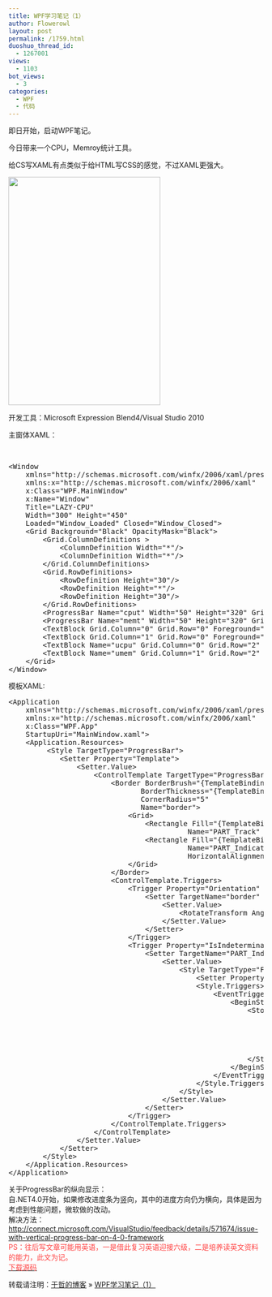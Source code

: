 ```yaml
---
title: WPF学习笔记（1）
author: Flowerowl
layout: post
permalink: /1759.html
duoshuo_thread_id:
  - 1267001
views:
  - 1103
bot_views:
  - 3
categories:
  - WPF
  - 代码
---
```

即日开始，启动WPF笔记。

今日带来一个CPU，Memroy统计工具。

给CS写XAML有点类似于给HTML写CSS的感觉，不过XAML更强大。

<img class="aligncenter size-full wp-image-1760" title="夜阑" src="http://lazynight.me/wp-content/uploads/2012/04/Lazy-CPU.gif" alt="" width="300" height="450" />

开发工具：Microsoft Expression Blend4/Visual Studio 2010

主窗体XAML：

&nbsp;

<pre class="brush:xml">&lt;Window
	xmlns="http://schemas.microsoft.com/winfx/2006/xaml/presentation"
	xmlns:x="http://schemas.microsoft.com/winfx/2006/xaml"
	x:Class="WPF.MainWindow"
	x:Name="Window"
	Title="LAZY-CPU"
	Width="300" Height="450"
    Loaded="Window_Loaded" Closed="Window_Closed"&gt;
	&lt;Grid Background="Black" OpacityMask="Black"&gt;
		&lt;Grid.ColumnDefinitions &gt;
			&lt;ColumnDefinition Width="*"/&gt;
			&lt;ColumnDefinition Width="*"/&gt;
		&lt;/Grid.ColumnDefinitions&gt;
		&lt;Grid.RowDefinitions&gt;
			&lt;RowDefinition Height="30"/&gt;
			&lt;RowDefinition Height="*"/&gt;
			&lt;RowDefinition Height="30"/&gt;
		&lt;/Grid.RowDefinitions&gt;
        &lt;ProgressBar Name="cput" Width="50" Height="320" Grid.Column="0" Grid.Row="1"  Orientation="Vertical" Foreground="#FF4040" Background="White" BorderBrush="Gray" BorderThickness="3" /&gt;
        &lt;ProgressBar Name="memt" Width="50" Height="320" Grid.Column="1" Grid.Row="1"  Orientation="Vertical" Foreground="#FF4040" Background="White" BorderBrush="Gray" BorderThickness="3"/&gt;
		&lt;TextBlock Grid.Column="0" Grid.Row="0" Foreground="White"  HorizontalAlignment="Center" VerticalAlignment="Center"&gt;CPU&lt;/TextBlock&gt;
		&lt;TextBlock Grid.Column="1" Grid.Row="0" Foreground="White" HorizontalAlignment="Center" VerticalAlignment="Center"&gt;Memory&lt;/TextBlock&gt;
		&lt;TextBlock Name="ucpu" Grid.Column="0" Grid.Row="2" Foreground="White"  HorizontalAlignment="Center" VerticalAlignment="Center"/&gt;
		&lt;TextBlock Name="umem" Grid.Column="1" Grid.Row="2" Foreground="White"   HorizontalAlignment="Center" VerticalAlignment="Center"/&gt;
	&lt;/Grid&gt;
&lt;/Window&gt;</pre>

模板XAML:

<pre class="brush:xml">&lt;Application
	xmlns="http://schemas.microsoft.com/winfx/2006/xaml/presentation"
	xmlns:x="http://schemas.microsoft.com/winfx/2006/xaml"
	x:Class="WPF.App"
	StartupUri="MainWindow.xaml"&gt;
	&lt;Application.Resources&gt;
		 &lt;Style TargetType="ProgressBar"&gt;
            &lt;Setter Property="Template"&gt;
                &lt;Setter.Value&gt;
                    &lt;ControlTemplate TargetType="ProgressBar"&gt;
                        &lt;Border BorderBrush="{TemplateBinding BorderBrush}"
                               BorderThickness="{TemplateBinding BorderThickness}"
							   CornerRadius="5"
                               Name="border"&gt;
                            &lt;Grid&gt;
                                &lt;Rectangle Fill="{TemplateBinding Background}"
                                          Name="PART_Track" /&gt;
                                &lt;Rectangle Fill="{TemplateBinding Foreground}"
                                          Name="PART_Indicator"
                                          HorizontalAlignment="Left"/&gt;
                            &lt;/Grid&gt;
                        &lt;/Border&gt;
                        &lt;ControlTemplate.Triggers&gt;
                            &lt;Trigger Property="Orientation" Value="Vertical"&gt;
                                &lt;Setter TargetName="border" Property="LayoutTransform"&gt;
                                    &lt;Setter.Value&gt;
                                        &lt;RotateTransform Angle="270" /&gt;
                                    &lt;/Setter.Value&gt;
                                &lt;/Setter&gt;
                            &lt;/Trigger&gt;
                            &lt;Trigger Property="IsIndeterminate" Value="True"&gt;
                                &lt;Setter TargetName="PART_Indicator" Property="Style"&gt;
                                    &lt;Setter.Value&gt;
                                        &lt;Style TargetType="FrameworkElement"&gt;
                                            &lt;Setter Property="HorizontalAlignment" Value="Stretch"/&gt;
                                            &lt;Style.Triggers&gt;
                                                &lt;EventTrigger RoutedEvent="Loaded"&gt;
                                                    &lt;BeginStoryboard&gt;
                                                        &lt;Storyboard&gt;
                                                            &lt;ColorAnimation Storyboard.TargetProperty="Fill.Color"
                                                                           To="Transparent"
                                                                           Duration="0:0:0.5"
                                                                           AutoReverse="True"
                                                                           RepeatBehavior="Forever"/&gt;
                                                        &lt;/Storyboard&gt;
                                                    &lt;/BeginStoryboard&gt;
                                                &lt;/EventTrigger&gt;
                                            &lt;/Style.Triggers&gt;
                                        &lt;/Style&gt;
                                    &lt;/Setter.Value&gt;
                                &lt;/Setter&gt;
                            &lt;/Trigger&gt;
                        &lt;/ControlTemplate.Triggers&gt;
                    &lt;/ControlTemplate&gt;
                &lt;/Setter.Value&gt;
            &lt;/Setter&gt;
        &lt;/Style&gt;
	&lt;/Application.Resources&gt;
&lt;/Application&gt;</pre>

关于ProgressBar的纵向显示：  
自.NET4.0开始，如果修改进度条为竖向，其中的进度方向仍为横向，具体是因为考虑到性能问题，微软做的改动。  
解决方法：<span style="color: #ff4040;"><a href="http://connect.microsoft.com/VisualStudio/feedback/details/571674/issue-with-vertical-progress-bar-on-4-0-framework" target="_blank"><span style="color: #ff4040;">http://connect.microsoft.com/VisualStudio/feedback/details/571674/issue-with-vertical-progress-bar-on-4-0-framework</span></a></span>  
<span style="color: #ff4040;">PS：往后写文章可能用英语，一是借此复习英语迎接六级，二是培养读英文资料的能力，此文为记。</span>  
<span style="color: #ff4040;"><a href="http://dl.dbank.com/c0ery684pl" target="_blank"><span style="color: #ff4040;">下载源码</span></a></span>

转载请注明：[于哲的博客][1] &raquo; [WPF学习笔记（1）][2]

 [1]: http://localhost/wordpress
 [2]: http://localhost/wordpress/1759.html
